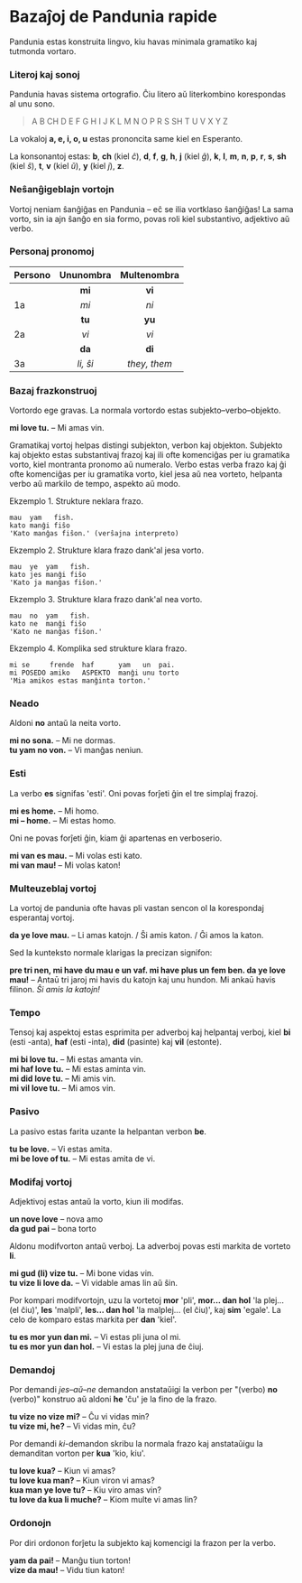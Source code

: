 
# Bazaĵoj de Pandunia rapide

Pandunia estas konstruita lingvo, kiu havas minimala gramatiko kaj tutmonda vortaro.

### Literoj kaj sonoj

Pandunia havas sistema ortografio.
Ĉiu litero aŭ literkombino korespondas al unu sono.

> A B CH D E F G H I J K L M N O P R S SH T U V X Y Z

La vokaloj **a, e, i, o, u** estas prononcita same kiel en Esperanto.

La konsonantoj estas:
**b**,
**ch** (kiel _ĉ_),
**d**,
**f**,
**g**,
**h**,
**j** (kiel _ĝ_),
**k**,
**l**,
**m**,
**n**,
**p**,
**r**,
**s**,
**sh** (kiel _ŝ_),
**t**,
**v** (kiel _ŭ_),
**y** (kiel _j_),
**z**.

### Neŝanĝigeblajn vortojn

Vortoj neniam ŝanĝiĝas en Pandunia
– eĉ se ilia vortklaso ŝanĝiĝas!
La sama vorto, sin ia ajn ŝanĝo en sia formo, povas roli kiel substantivo, adjektivo aŭ verbo.

### Personaj pronomoj

| Persono  | Ununombra         | Multenombra  |
|:---------|:-----------------:|:------------:|
|          | **mi**            | **vi**       |
| 1a       | _mi_              | _ni_         |
|          | **tu**            | **yu**       |
| 2a       | _vi_              | _vi_         |
|          | **da**            | **di**       |
| 3a       | _li, ŝi_          | _they, them_ |

### Bazaj frazkonstruoj

Vortordo ege gravas.
La normala vortordo estas subjekto–verbo–objekto.

**mi love tu.**
– Mi amas vin.

Gramatikaj vortoj helpas distingi subjekton, verbon kaj objekton.
Subjekto kaj objekto estas substantivaj frazoj kaj ili ofte komenciĝas per iu gramatika vorto,
kiel montranta pronomo aŭ numeralo.
Verbo estas verba frazo kaj ĝi ofte komenciĝas per iu gramatika vorto,
kiel jesa aŭ nea vorteto, helpanta verbo aŭ markilo de tempo, aspekto aŭ modo.

Ekzemplo 1. Strukture neklara frazo.

    mau  yam   fish.
    kato manĝi fiŝo
    'Kato manĝas fiŝon.' (verŝajna interpreto)
    
Ekzemplo 2. Strukture klara frazo dank'al jesa vorto.

    mau  ye  yam   fish.
    kato jes manĝi fiŝo
    'Kato ja manĝas fiŝon.'

Ekzemplo 3. Strukture klara frazo dank'al nea vorto.

    mau  no  yam   fish.
    kato ne  manĝi fiŝo
    'Kato ne manĝas fiŝon.'

Ekzemplo 4. Komplika sed strukture klara frazo.

    mi se     frende  haf      yam   un  pai.
    mi POSEDO amiko   ASPEKTO  manĝi unu torto
    'Mia amikos estas manĝinta torton.'


### Neado

Aldoni **no** antaŭ la neita vorto.

**mi no sona.**
– Mi ne dormas.  
**tu yam no von.**
– Vi manĝas neniun.

### Esti

La verbo
**es**
signifas 'esti'.
Oni povas forĵeti ĝin el tre simplaj frazoj.

**mi es home.**
– Mi homo.  
**mi – home.**
– Mi estas homo.  

Oni ne povas forĵeti ĝin, kiam ĝi apartenas en verboserio.

**mi van es mau.**
– Mi volas esti kato.  
**mi van mau!**
– Mi volas katon!

### Multeuzeblaj vortoj

La vortoj de pandunia ofte havas pli vastan sencon ol la korespondaj esperantaj vortoj.

**da ye love mau.**
– Li amas katojn. / Ŝi amis katon. / Ĝi amos la katon.

Sed la kunteksto normale klarigas la precizan signifon:

**pre tri nen, mi have du mau e un vaf. mi have plus un fem ben. da ye love mau!**
– Antaū tri jaroj mi havis du katojn kaj unu hundon. Mi ankaū havis filinon. _Ŝi amis la katojn!_

### Tempo

Tensoj kaj aspektoj estas esprimita per adverboj kaj helpantaj verboj, kiel
**bi**
(esti -anta),
**haf**
(esti -inta),
**did**
(pasinte) kaj
**vil**
(estonte).

**mi bi love tu.**
– Mi estas amanta vin.  
**mi haf love tu.**
– Mi estas aminta vin.  
**mi did love tu.**
– Mi amis vin.  
**mi vil love tu.**
– Mi amos vin.

### Pasivo

La pasivo estas farita uzante la helpantan verbon
**be**.

**tu be love.**
– Vi estas amita.  
**mi be love of tu.**
– Mi estas amita de vi.

### Modifaj vortoj

Adjektivoj estas antaŭ la vorto, kiun ili modifas.

**un nove love**
– nova amo  
**da gud pai**
– bona torto

Aldonu modifvorton antaŭ verboj.
La adverboj povas esti markita de vorteto
**li**.

**mi gud (li) vize tu.**
– Mi bone vidas vin.  
**tu vize li love da.**
– Vi vidable amas lin aŭ ŝin.

Por kompari modifvortojn, uzu la vortetoj
**mor**
'pli',
**mor... dan hol**
'la plej... (el ĉiu)',
**les**
'malpli',
**les... dan hol**
'la malplej... (el ĉiu)', kaj
**sim**
'egale'.
La celo de komparo estas markita per
**dan**
'kiel'.

**tu es mor yun dan mi.**
– Vi estas pli juna ol mi.  
**tu es mor yun dan hol.**
– Vi estas la plej juna de ĉiuj.

### Demandoj

Por demandi _jes–aŭ–ne_ demandon anstataŭigi la verbon per "(verbo) **no** (verbo)" konstruo
aŭ aldoni **he** 'ĉu' je la fino de la frazo.

**tu vize no vize mi?**
– Ĉu vi vidas min?  
**tu vize mi, he?**
– Vi vidas min, ĉu?

Por demandi _ki_-demandon skribu la normala frazo kaj anstataŭigu la demanditan vorton per
**kua**
'kio, kiu'.

**tu love kua?**
– Kiun vi amas?  
**tu love kua man?**
– Kiun viron vi amas?  
**kua man ye love tu?**
– Kiu viro amas vin?  
**tu love da kua li muche?**
– Kiom multe vi amas lin?

### Ordonojn

Por diri ordonon forĵetu la subjekto kaj komencigi la frazon per la verbo.

**yam da pai!**
– Manĝu tiun torton!  
**vize da mau!**
– Vidu tiun katon!

